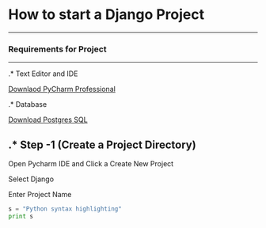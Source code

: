 # How to start a  Django Project
___

### Requirements for Project
---

 .* Text Editor and IDE

[Downlaod PyCharm Professional](https://www.jetbrains.com/pycharm/)

.* Database 

[Download Postgres SQL](https://www.postgresql.org/)


## .* Step -1  (Create a Project Directory)

Open Pycharm IDE  and Click a Create New Project 

Select Django 

Enter Project Name



 
```python
s = "Python syntax highlighting"
print s
```

